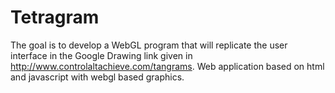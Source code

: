 # Tetragram
The goal is to develop a WebGL program that will replicate the user interface
in the Google Drawing link given in http://www.controlaltachieve.com/tangrams.
Web application based on html and javascript with webgl based graphics.
